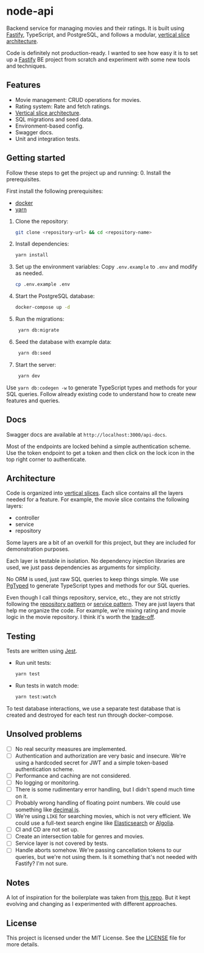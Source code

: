 # node-api

Backend service for managing movies and their ratings. It is built using [Fastify](https://fastify.dev/), TypeScript, and PostgreSQL, and follows a modular, [vertical slice architecture](https://vladimirzdrazil.com/til/software-architecture/vertical-slice-architecture/).

Code is definitely not production-ready. I wanted to see how easy it is to set up a [Fastify](https://fastify.dev/) BE project from scratch and experiment with some new tools and techniques.

## Features

- Movie management: CRUD operations for movies.
- Rating system: Rate and fetch ratings.
- [Vertical slice architecture](https://vladimirzdrazil.com/til/software-architecture/vertical-slice-architecture/).
- SQL migrations and seed data.
- Environment-based config.
- Swagger docs.
- Unit and integration tests.

## Getting started

Follow these steps to get the project up and running: 0. Install the prerequisites.

First install the following prerequisites:

- [docker](https://docs.docker.com/get-docker/)
- [yarn](https://yarnpkg.com/getting-started/install)

1. Clone the repository:
   ```bash
   git clone <repository-url> && cd <repository-name>
   ```
2. Install dependencies:
   ```bash
   yarn install
   ```
3. Set up the environment variables: Copy `.env.example` to `.env` and modify as needed.
   ```bash
   cp .env.example .env
   ```
4. Start the PostgreSQL database:
   ```bash
   docker-compose up -d
   ```
5. Run the migrations:
   ```bash
    yarn db:migrate
   ```
6. Seed the database with example data:
   ```bash
    yarn db:seed
   ```
7. Start the server:
   ```bash
    yarn dev
   ```

Use `yarn db:codegen -w` to generate TypeScript types and methods for your SQL queries. Follow already existing code to understand how to create new features and queries.

## Docs

Swagger docs are available at `http://localhost:3000/api-docs`.

Most of the endpoints are locked behind a simple authentication scheme. Use the token endpoint to get a token and then click on the lock icon in the top right corner to authenticate.

## Architecture

Code is organized into [vertical slices](https://vladimirzdrazil.com/til/software-architecture/vertical-slice-architecture/). Each slice contains all the layers needed for a feature. For example, the movie slice contains the following layers:

- controller
- service
- repository

Some layers are a bit of an overkill for this project, but they are included for demonstration purposes.

Each layer is testable in isolation. No dependency injection libraries are used, we just pass dependencies as arguments for simplicity.

No ORM is used, just raw SQL queries to keep things simple. We use [PgTyped](https://pgtyped.dev/) to generate TypeScript types and methods for our SQL queries.

Even though I call things repository, service, etc., they are not strictly following the [repository pattern](https://martinfowler.com/eaaCatalog/repository.html) or [service pattern](https://martinfowler.com/eaaCatalog/service.html). They are just layers that help me organize the code. For example, we're mixing rating and movie logic in the movie repository. I think it's worth the [trade-off](https://softwareengineering.stackexchange.com/a/421273).

## Testing

Tests are written using [Jest](https://jestjs.io/).

- Run unit tests:
  ```bash
  yarn test
  ```
- Run tests in watch mode:
  ```bash
  yarn test:watch
  ```

To test database interactions, we use a separate test database that is created and destroyed for each test run through docker-compose.

## Unsolved problems

- [ ] No real security measures are implemented.
- [ ] Authentication and authorization are very basic and insecure. We're using a hardcoded secret for JWT and a simple token-based authentication scheme.
- [ ] Performance and caching are not considered.
- [ ] No logging or monitoring.
- [ ] There is some rudimentary error handling, but I didn't spend much time on it.
- [ ] Probably wrong handling of floating point numbers. We could use something like [decimal.js](https://mikemcl.github.io/decimal.js/).
- [ ] We're using `LIKE` for searching movies, which is not very efficient. We could use a full-text search engine like [Elasticsearch](https://www.elastic.co/elastic-stack) or [Algolia](https://www.algolia.com/).
- [ ] CI and CD are not set up.
- [ ] Create an intersection table for genres and movies.
- [ ] Service layer is not covered by tests.
- [ ] Handle aborts somehow. We're passing cancellation tokens to our queries, but we're not using them. Is it something that's not needed with Fastify? I'm not sure.

## Notes

A lot of inspiration for the boilerplate was taken from [this repo](https://github.com/marcoturi/fastify-boilerplate). But it kept evolving and changing as I experimented with different approaches.

## License

This project is licensed under the MIT License. See the [LICENSE](LICENSE) file for more details.
